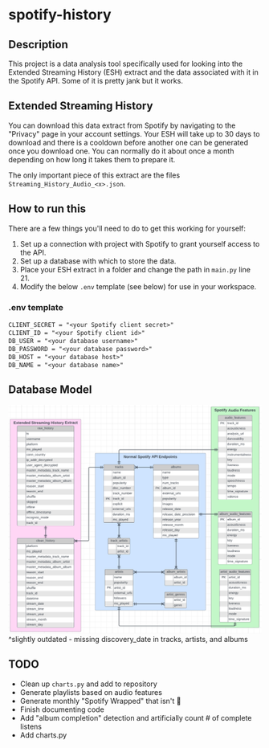 # spotify-history
## Description

This project  is a data analysis tool specifically used for looking into the Extended Streaming History (ESH) extract 
and the data associated with it in the Spotify API. Some of it is pretty jank but it works.

## Extended Streaming History
You can download this data extract from Spotify by navigating to the "Privacy" page in your account settings. Your 
ESH will take up to 30 days to download and there is a cooldown before another one can be generated once you 
download one. You can normally do it about once a month depending on how long it takes them to prepare it.

The only important piece of this extract are the files `Streaming_History_Audio_<x>.json`.

## How to run this
There are a few things you'll need to do to get this working for yourself:
1. Set up a connection with project with Spotify to grant yourself access to the API.
2. Set up a database with which to store the data.
3. Place your ESH extract in a folder and change the path in `main.py` line 21.
4. Modify the below `.env` template (see below) for use in your workspace.

### .env template
```
CLIENT_SECRET = "<your Spotify client secret>"
CLIENT_ID = "<your Spotify client id>"
DB_USER = "<your database username>"
DB_PASSWORD = "<your database password>"
DB_HOST = "<your database host>"
DB_NAME = "<your database name>"
```
## Database Model
![database_model.png](database_model.png)
^slightly outdated - missing discovery_date in tracks, artists, and albums

## TODO
* Clean up `charts.py` and add to repository
* Generate playlists based on audio features
* Generate monthly "Spotify Wrapped" that isn't :shit:
* Finish documenting code
* Add "album completion" detection and artificially count # of complete listens
* Add charts.py